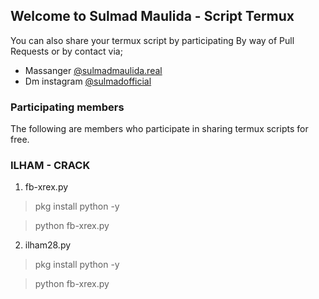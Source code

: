## Welcome to Sulmad Maulida - Script Termux
You can also share your termux script by participating 
By way of Pull Requests or by contact via;
 - Massanger [@sulmadmaulida.real](https://facebook.com/sulmadmaulida.real/)
 - Dm instagram [@sulmadofficial](https://instagram.com/sulmadofficial)

### Participating members

The following are members who participate in sharing termux scripts for free. 


### ILHAM - CRACK

1. fb-xrex.py
  > pkg install python -y

  > python fb-xrex.py

2. ilham28.py
  > pkg install python -y

  > python fb-xrex.py

